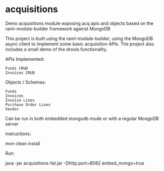 # acquisitions
Demo acquisitions module exposing acq apis and objects based on the raml-module-builder framework against MongoDB

This project is built using the raml-module-builder, using the MongoDB async client to implement some basic acquisition APIs. The project also includes a small demo of the drools functionality.

APIs Implemented:

    Funds CRUD
    Invoices CRUD

Objects / Schemas:

    Funds
    Invoices
    Invoice Lines
    Purchase Order Lines
    Vendor

Can be run in both embedded mongodb mode or with a regular MongoDB server

instructions:

mvn clean install

Run:

java -jar acquisitions-fat.jar -Dhttp.port=8082 embed_mongo=true
